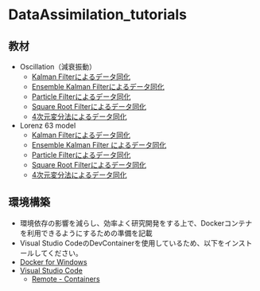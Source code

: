 # DataAssimilation_tutorials

## 教材

* Oscillation（減衰振動）
  * [Kalman Filterによるデータ同化](https://github.com/rkikurin/DataAssimilation_tutorials/blob/master/Oscillation/Oscillation_KF.ipynb)
  * [Ensemble Kalman Filterによるデータ同化](https://github.com/rkikurin/DataAssimilation_tutorials/blob/master/Oscillation/Oscillation_EnKF.ipynb)
  * [Particle Filterによるデータ同化](https://github.com/rkikurin/DataAssimilation_tutorials/blob/master/Oscillation/Oscillation_PF.ipynb)
  * [Square Root Filterによるデータ同化](https://github.com/rkikurin/DataAssimilation_tutorials/blob/master/Oscillation/Oscillation_SRF.ipynb)
  * [4次元変分法によるデータ同化](https://github.com/rkikurin/DataAssimilation_tutorials/blob/master/Oscillation/Oscillation_4DVAR.ipynb)
* Lorenz 63 model
  * [Kalman Filterによるデータ同化](https://github.com/rkikurin/DataAssimilation_tutorials/blob/master/Lorenz63/Lorenz63_KF.ipynb)
  * [Ensemble Kalman Filter によるデータ同化](https://github.com/rkikurin/DataAssimilation_tutorials/blob/master/Lorenz63/Lorenz63_EnKF.ipynb)
  * [Particle Filterによるデータ同化](https://github.com/rkikurin/DataAssimilation_tutorials/blob/master/Lorenz63/Lorenz63_PF.ipynb)
  * [Square Root Filterによるデータ同化](https://github.com/rkikurin/DataAssimilation_tutorials/blob/master/Lorenz63/Lorenz63_SRF.ipynb)
  * [4次元変分法によるデータ同化](https://github.com/rkikurin/DataAssimilation_tutorials/blob/master/Lorenz63/Lorenz63_4DVAR.ipynb)

## 環境構築

* 環境依存の影響を減らし、効率よく研究開発をする上で、Dockerコンテナを利用できるようにするための準備を記載
* Visual Studio CodeのDevContainerを使用しているため、以下をインストールしてください。
* [Docker for Windows](https://docs.docker.com/desktop/windows/install/)
* [Visual Studio Code](https://azure.microsoft.com/ja-jp/products/visual-studio-code/)
  * [Remote - Containers](https://marketplace.visualstudio.com/items?itemName=ms-vscode-remote.remote-containers)
